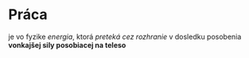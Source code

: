 # Práca
je vo fyzike *energia*, ktorá *preteká cez rozhranie* v dosledku posobenia **vonkajšej sily posobiacej na teleso**